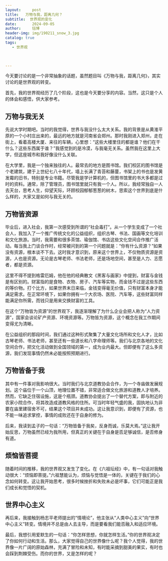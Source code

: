 ```yaml
---
layout:     post
title:   万物与我，距离几何？
subtitle:  世界观的变化
date:       2024-09-05
author:     钰博
header-img: img/190211_snow_3.jpg
catalog: true
tags:
   - 世界观
   
   

---
```




今天要讨论的是一个非常抽象的话题，虽然题目叫《万物与我，距离几何》，其实讨论的是世界观的转变。

首先，我的世界观经历了几个阶段，这也是今天要分享的内容。当然，这只是个人的体会和感悟，供大家参考。

## 万物与我无关
先说大学时期吧。当时的我觉得，世界与我没什么太大关系。我的背景是从黄淮平原的一个小村庄出来的，最远的地方就是河南省会郑州。那时我刚进入郑州，走在街上，看着高楼大厦、来往的车辆，心里想：“这些大楼里住的都是谁？他们在干什么？这些东西属于谁？”我感觉到的是冷漠，与我毫无关系。虽然我在这里上大学，但这座城市和我好像没什么关联。

在大学里，我是一个独来独往的人。最常去的地方是图书馆。我们校区的图书馆是个老建筑，建于上世纪七八十年代，墙上长满了青苔和藤蔓，书架上的书也是发黄发霉的旧书，特别是专业书籍。尽管我是学计算机的，但图书馆里的书大多都是过时的资料。通常，除了管理员，图书馆里就只有我一个人。所以，我经常独自一人去天台，思考人生，仰望天际，环顾校园郁郁葱葱的树木，思索这个世界到底是什么样的，大家又是如何与我无关的。

## 万物皆资源
毕业后，进入社会，我第一次感受到所谓的“社会毒打”。从一个学生变成了一个社会人，我加入了一个推广传统文化的公益组织，组织古琴、书法、国画等文化培训和文化旅游。当时，我需要和很多茶馆、瑜伽馆、书店这些文化空间合作推广活动。每当我上门谈合作时，经常被问到的第一个问题就是：“你有什么资源？”如果没有资源，根本谈不下去。这时我才意识到，原来这个世界上，不仅物质资源是资源，人也是资源。无论是古琴老师、书法老师，还是场地空间，甚至是人力、志愿者，都是资源。

这里不得不提到格雷厄姆，他在他的经典散文《黑客与画家》中提到，财富与金钱是有区别的。财富指的是食物、衣物、房子、汽车等实物，而金钱不过是这些东西的等价物。打个比方，如果世界末日来临，金钱变得毫无价值，只有财富本身才能满足需求。在正常环境下，如果你拥有一个大农场、医院、汽车等，这些财富同样能满足你所需，而钱只是用来交换财富的工具。

在这个“万物皆为资源”的世界观下，我逐渐理解了为什么企业会把人称为“人力资源”，国家会谈论矿产资源、环境资源等。万物皆为资源，这个概念在我工作期间变得尤为清晰。

在公益组织的那段时间，我们通过这种形式聚集了大量文化场所和文化人才，比如古琴老师、书法老师，甚至还有一些道长和八字命理师等。我们与北京各地的文化空间合作，把文化活动做到全国领域的第一，成为业内最大。但即便有了这么多资源，我们发现事情仍然未必能按照预期进行。

## 万物皆备于我
其中有一件事对我影响很大。当时我们与北京道教协会合作，为一个寺庙做发展规划。这个庙位于一个山顶，地理位置不错，非常适合做文化旅游和道教人才培养。然而，它缺乏住宿设施，这是个瓶颈。道教协会提出了一个替代方案，即与附近的农家小院合作，将其改造成道教风格的住所。可当时年轻气盛的我，固执地认为非要在庙里建宿舍不可，结果这个项目并未成功。这让我意识到，即便有了资源，也不能一味追求掌控，事情的成败还在于自身的修为。

后来，我读到孟子的一句话：“万物皆备于我矣，反身而诚，乐莫大焉。”这让我开始反思，万物虽然已经为我所用，但真正的关键在于自身是否足够诚信，是否修身有道。

## 烦恼皆菩提

随着时间的推移，我的世界观又发生了变化。在《六祖坛经》中，有一句话对我触动很大：“烦恼即菩提。”六祖慧能认为，烦恼与觉悟是一体的，关键在于我们的心念如何转变。这让我开始思考，很多时候挫折和失败未必是坏事，它们可能正是我们成长和觉悟的契机。

## 世界中心主义
再后来，我接触到杨志平老师提出的“情境论”，他主张从“人类中心主义”向“世界中心主义”转变。情境并不总是由人去主导，而是要看我们能否融入和适应环境。

最后，我想引用爱默生的一句话：“你怎样思想，你就怎样生活。”你的世界观决定了你如何行动和生活。那么，大家觉得自己的世界像什么呢？我个人觉得，我的世界像一片广阔的原始森林，充满了冒险和未知，有时能采摘到甜美的果实，有时也会踩到荆棘受伤。而你的世界，又是怎样的呢？

